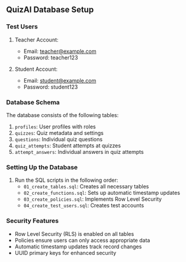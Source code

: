 ## QuizAI Database Setup

### Test Users

1. Teacher Account:
   - Email: teacher@example.com
   - Password: teacher123

2. Student Account:
   - Email: student@example.com
   - Password: student123

### Database Schema

The database consists of the following tables:

1. `profiles`: User profiles with roles
2. `quizzes`: Quiz metadata and settings
3. `questions`: Individual quiz questions
4. `quiz_attempts`: Student attempts at quizzes
5. `attempt_answers`: Individual answers in quiz attempts

### Setting Up the Database

1. Run the SQL scripts in the following order:
   - `01_create_tables.sql`: Creates all necessary tables
   - `02_create_functions.sql`: Sets up automatic timestamp updates
   - `03_create_policies.sql`: Implements Row Level Security
   - `04_create_test_users.sql`: Creates test accounts

### Security Features

- Row Level Security (RLS) is enabled on all tables
- Policies ensure users can only access appropriate data
- Automatic timestamp updates track record changes
- UUID primary keys for enhanced security